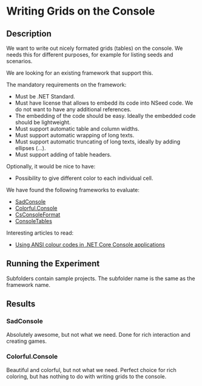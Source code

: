 # Writing Grids on the Console

## Description

We want to write out nicely formated grids (tables) on the console. We needs this for different purposes, for example for listing seeds and scenarios.

We are looking for an existing framework that support this.

The mandatory requirements on the framework:

- Must be .NET Standard.
- Must have license that allows to embedd its code into NSeed code. We do not want to have any additional references.
- The embedding of the code should be easy. Ideally the embedded code should be lightweight.
- Must support automatic table and column widths.
- Must support automatic wrapping of long texts.
- Must support automatic truncating of long texts, ideally by adding ellipses (...).
- Must support adding of table headers.

Optionally, it would be nice to have:

- Possibility to give different color to each individual cell.

We have found the following frameworks to evaluate:

- [SadConsole](https://github.com/SadConsole/SadConsole)
- [Colorful.Console](https://github.com/tomakita/Colorful.Console)
- [CsConsoleFormat](https://github.com/Athari/CsConsoleFormat)
- [ConsoleTables](https://github.com/khalidabuhakmeh/ConsoleTables)

Interesting articles to read:

- [Using ANSI colour codes in .NET Core Console applications](https://www.jerriepelser.com/blog/using-ansi-color-codes-in-net-console-apps/)

## Running the Experiment

Subfolders contain sample projects. The subfolder name is the same as the framework name.

## Results

### SadConsole

Absolutely awesome, but not what we need. Done for rich interaction and creating games.

### Colorful.Console

Beautiful and colorful, but not what we need. Perfect choice for rich coloring, but has nothing to do with writing grids to the console.